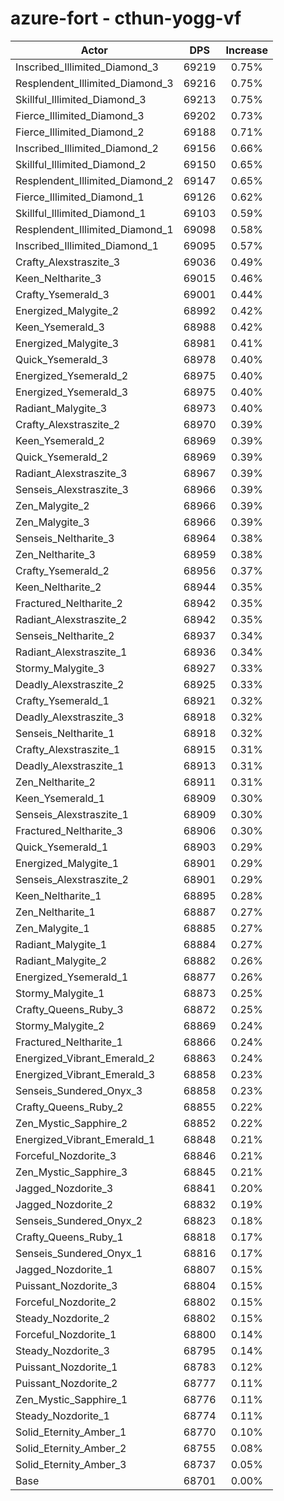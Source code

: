 # azure-fort - cthun-yogg-vf
| Actor | DPS | Increase |
|---|:---:|:---:|
|Inscribed_Illimited_Diamond_3|69219|0.75%|
|Resplendent_Illimited_Diamond_3|69216|0.75%|
|Skillful_Illimited_Diamond_3|69213|0.75%|
|Fierce_Illimited_Diamond_3|69202|0.73%|
|Fierce_Illimited_Diamond_2|69188|0.71%|
|Inscribed_Illimited_Diamond_2|69156|0.66%|
|Skillful_Illimited_Diamond_2|69150|0.65%|
|Resplendent_Illimited_Diamond_2|69147|0.65%|
|Fierce_Illimited_Diamond_1|69126|0.62%|
|Skillful_Illimited_Diamond_1|69103|0.59%|
|Resplendent_Illimited_Diamond_1|69098|0.58%|
|Inscribed_Illimited_Diamond_1|69095|0.57%|
|Crafty_Alexstraszite_3|69036|0.49%|
|Keen_Neltharite_3|69015|0.46%|
|Crafty_Ysemerald_3|69001|0.44%|
|Energized_Malygite_2|68992|0.42%|
|Keen_Ysemerald_3|68988|0.42%|
|Energized_Malygite_3|68981|0.41%|
|Quick_Ysemerald_3|68978|0.40%|
|Energized_Ysemerald_2|68975|0.40%|
|Energized_Ysemerald_3|68975|0.40%|
|Radiant_Malygite_3|68973|0.40%|
|Crafty_Alexstraszite_2|68970|0.39%|
|Keen_Ysemerald_2|68969|0.39%|
|Quick_Ysemerald_2|68969|0.39%|
|Radiant_Alexstraszite_3|68967|0.39%|
|Senseis_Alexstraszite_3|68966|0.39%|
|Zen_Malygite_2|68966|0.39%|
|Zen_Malygite_3|68966|0.39%|
|Senseis_Neltharite_3|68964|0.38%|
|Zen_Neltharite_3|68959|0.38%|
|Crafty_Ysemerald_2|68956|0.37%|
|Keen_Neltharite_2|68944|0.35%|
|Fractured_Neltharite_2|68942|0.35%|
|Radiant_Alexstraszite_2|68942|0.35%|
|Senseis_Neltharite_2|68937|0.34%|
|Radiant_Alexstraszite_1|68936|0.34%|
|Stormy_Malygite_3|68927|0.33%|
|Deadly_Alexstraszite_2|68925|0.33%|
|Crafty_Ysemerald_1|68921|0.32%|
|Deadly_Alexstraszite_3|68918|0.32%|
|Senseis_Neltharite_1|68918|0.32%|
|Crafty_Alexstraszite_1|68915|0.31%|
|Deadly_Alexstraszite_1|68913|0.31%|
|Zen_Neltharite_2|68911|0.31%|
|Keen_Ysemerald_1|68909|0.30%|
|Senseis_Alexstraszite_1|68909|0.30%|
|Fractured_Neltharite_3|68906|0.30%|
|Quick_Ysemerald_1|68903|0.29%|
|Energized_Malygite_1|68901|0.29%|
|Senseis_Alexstraszite_2|68901|0.29%|
|Keen_Neltharite_1|68895|0.28%|
|Zen_Neltharite_1|68887|0.27%|
|Zen_Malygite_1|68885|0.27%|
|Radiant_Malygite_1|68884|0.27%|
|Radiant_Malygite_2|68882|0.26%|
|Energized_Ysemerald_1|68877|0.26%|
|Stormy_Malygite_1|68873|0.25%|
|Crafty_Queens_Ruby_3|68872|0.25%|
|Stormy_Malygite_2|68869|0.24%|
|Fractured_Neltharite_1|68866|0.24%|
|Energized_Vibrant_Emerald_2|68863|0.24%|
|Energized_Vibrant_Emerald_3|68858|0.23%|
|Senseis_Sundered_Onyx_3|68858|0.23%|
|Crafty_Queens_Ruby_2|68855|0.22%|
|Zen_Mystic_Sapphire_2|68852|0.22%|
|Energized_Vibrant_Emerald_1|68848|0.21%|
|Forceful_Nozdorite_3|68846|0.21%|
|Zen_Mystic_Sapphire_3|68845|0.21%|
|Jagged_Nozdorite_3|68841|0.20%|
|Jagged_Nozdorite_2|68832|0.19%|
|Senseis_Sundered_Onyx_2|68823|0.18%|
|Crafty_Queens_Ruby_1|68818|0.17%|
|Senseis_Sundered_Onyx_1|68816|0.17%|
|Jagged_Nozdorite_1|68807|0.15%|
|Puissant_Nozdorite_3|68804|0.15%|
|Forceful_Nozdorite_2|68802|0.15%|
|Steady_Nozdorite_2|68802|0.15%|
|Forceful_Nozdorite_1|68800|0.14%|
|Steady_Nozdorite_3|68795|0.14%|
|Puissant_Nozdorite_1|68783|0.12%|
|Puissant_Nozdorite_2|68777|0.11%|
|Zen_Mystic_Sapphire_1|68776|0.11%|
|Steady_Nozdorite_1|68774|0.11%|
|Solid_Eternity_Amber_1|68770|0.10%|
|Solid_Eternity_Amber_2|68755|0.08%|
|Solid_Eternity_Amber_3|68737|0.05%|
|Base|68701|0.00%|
